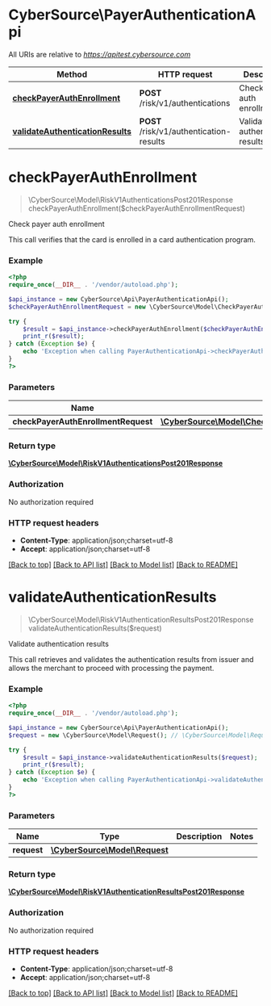 # CyberSource\PayerAuthenticationApi

All URIs are relative to *https://apitest.cybersource.com*

Method | HTTP request | Description
------------- | ------------- | -------------
[**checkPayerAuthEnrollment**](PayerAuthenticationApi.md#checkPayerAuthEnrollment) | **POST** /risk/v1/authentications | Check payer auth enrollment
[**validateAuthenticationResults**](PayerAuthenticationApi.md#validateAuthenticationResults) | **POST** /risk/v1/authentication-results | Validate authentication results


# **checkPayerAuthEnrollment**
> \CyberSource\Model\RiskV1AuthenticationsPost201Response checkPayerAuthEnrollment($checkPayerAuthEnrollmentRequest)

Check payer auth enrollment

This call verifies that the card is enrolled in a card authentication program.

### Example
```php
<?php
require_once(__DIR__ . '/vendor/autoload.php');

$api_instance = new CyberSource\Api\PayerAuthenticationApi();
$checkPayerAuthEnrollmentRequest = new \CyberSource\Model\CheckPayerAuthEnrollmentRequest(); // \CyberSource\Model\CheckPayerAuthEnrollmentRequest | 

try {
    $result = $api_instance->checkPayerAuthEnrollment($checkPayerAuthEnrollmentRequest);
    print_r($result);
} catch (Exception $e) {
    echo 'Exception when calling PayerAuthenticationApi->checkPayerAuthEnrollment: ', $e->getMessage(), PHP_EOL;
}
?>
```

### Parameters

Name | Type | Description  | Notes
------------- | ------------- | ------------- | -------------
 **checkPayerAuthEnrollmentRequest** | [**\CyberSource\Model\CheckPayerAuthEnrollmentRequest**](../Model/CheckPayerAuthEnrollmentRequest.md)|  |

### Return type

[**\CyberSource\Model\RiskV1AuthenticationsPost201Response**](../Model/RiskV1AuthenticationsPost201Response.md)

### Authorization

No authorization required

### HTTP request headers

 - **Content-Type**: application/json;charset=utf-8
 - **Accept**: application/json;charset=utf-8

[[Back to top]](#) [[Back to API list]](../../README.md#documentation-for-api-endpoints) [[Back to Model list]](../../README.md#documentation-for-models) [[Back to README]](../../README.md)

# **validateAuthenticationResults**
> \CyberSource\Model\RiskV1AuthenticationResultsPost201Response validateAuthenticationResults($request)

Validate authentication results

This call retrieves and validates the authentication results from issuer and allows the merchant to proceed with processing the payment.

### Example
```php
<?php
require_once(__DIR__ . '/vendor/autoload.php');

$api_instance = new CyberSource\Api\PayerAuthenticationApi();
$request = new \CyberSource\Model\Request(); // \CyberSource\Model\Request | 

try {
    $result = $api_instance->validateAuthenticationResults($request);
    print_r($result);
} catch (Exception $e) {
    echo 'Exception when calling PayerAuthenticationApi->validateAuthenticationResults: ', $e->getMessage(), PHP_EOL;
}
?>
```

### Parameters

Name | Type | Description  | Notes
------------- | ------------- | ------------- | -------------
 **request** | [**\CyberSource\Model\Request**](../Model/Request.md)|  |

### Return type

[**\CyberSource\Model\RiskV1AuthenticationResultsPost201Response**](../Model/RiskV1AuthenticationResultsPost201Response.md)

### Authorization

No authorization required

### HTTP request headers

 - **Content-Type**: application/json;charset=utf-8
 - **Accept**: application/json;charset=utf-8

[[Back to top]](#) [[Back to API list]](../../README.md#documentation-for-api-endpoints) [[Back to Model list]](../../README.md#documentation-for-models) [[Back to README]](../../README.md)

